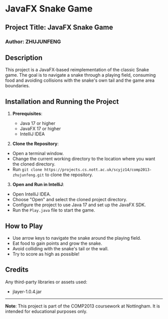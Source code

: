 # JavaFX Snake Game

## Project Title: JavaFX Snake Game
### Author: ZHUJUNFENG

## Description
This project is a JavaFX-based reimplementation of the classic Snake game. The goal is to navigate a snake through a playing field, consuming food and avoiding collisions with the snake's own tail and the game area boundaries.

## Installation and Running the Project
1. **Prerequisites**:
   - Java 17 or higher
   - JavaFX 17 or higher
   - IntelliJ IDEA

2. **Clone the Repository**:
- Open a terminal window.
- Change the current working directory to the location where you want the cloned directory.
- Run `git clone https://projects.cs.nott.ac.uk/scyjz14/comp2013-zhujunfeng.git` to clone the repository.


3. **Open and Run in IntelliJ**:
- Open IntelliJ IDEA.
- Choose "Open" and select the cloned project directory.
- Configure the project to use Java 17 and set up the JavaFX SDK.
- Run the `Play.java` file to start the game.

## How to Play
- Use arrow keys to navigate the snake around the playing field.
- Eat food to gain points and grow the snake.
- Avoid colliding with the snake's tail or the wall.
- Try to score as high as possible!

## Credits
Any third-party libraries or assets used:
- jlayer-1.0.4.jar
---

**Note**: This project is part of the COMP2013 coursework at Nottingham. It is intended for educational purposes only.
